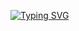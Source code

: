 <a href="https://git.io/typing-svg"><img src="https://readme-typing-svg.demolab.com?font=VT323&duration=1500&pause=500&color=9AA5CE&multiline=true&repeat=false&width=425&height=75&lines=%3E+Ol%C3%A1%2C+I'm+Raphael+Oliveira!;%3E+I'm+an+Electronic+Engineering+student+from+Brazil!;%3E+I+like+Rust%2C+Neovim%2C+Linux+and+Formula+1" alt="Typing SVG" /></a>
